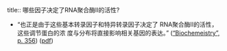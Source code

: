 title:: 哪些因子决定了RNA聚合酶Ⅱ的活性?

- “也正是由于这些基本转录因子和特异转录因子决定了 RNA聚合酶II的活性，这些调节蛋白的浓 度与分布将直接影响相关基因的表达。” ([“Biochemeistry”, p. 356](zotero://select/library/items/5LP9YZZU)) ([pdf](zotero://open-pdf/library/items/2MLGCVRM?page=356&annotation=GXHEKBRM))